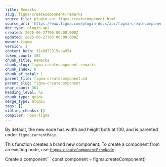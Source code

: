 ```yaml
---
title: Remarks
slug: figma-createcomponent-remarks
source_file: plugin-api-figma-createcomponent.html
source_url: 'https://www.figma.com/plugin-docs/api/figma-createcomponent/'
doc_type: plugin-api
created: 2025-06-27T00:00:00.000Z
updated: 2025-06-27T00:00:00.000Z
owner: figma
version: 1
content_hash: f1e0d72915aaa954
token_count: 104
chunk_title: Remarks
chunk_slug: figma-createcomponent-remarks
chunk_index: 0
chunk_of_total: 1
parent_file: figma-createcomponent.md
parent_slug: figma-createcomponent
char_count: 361
heading_level: h2
chunk_type: guide
merge_type: atomic
tags: []
sibling_chunks: []
compiler: noos-figma
---
```


By default, the new node has width and height both at 100, and is parented under `figma.currentPage`.

This function creates a brand new component. To create a component from an existing node, use [`figma.createComponentFromNode`](/plugin-docs/api/properties/figma-createcomponentfromnode/)
.

Create a component```
const component = figma.createComponent()
```
